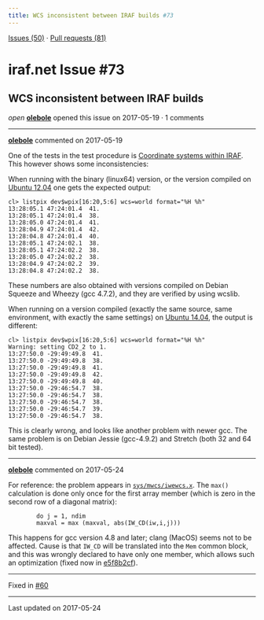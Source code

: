 ```yaml
---
title: WCS inconsistent between IRAF builds #73
---
```


[Issues (50)](https://iraf-community.github.io/iraf-v216/issues) · [Pull requests (81)](https://iraf-community.github.io/iraf-v216/issues/pulls)

# iraf.net Issue #73
## WCS inconsistent between IRAF builds
*open* **[olebole](https://github.com/olebole)** opened this issue on 2017-05-19 · 1 comments

- - - -

**[olebole](https://github.com/olebole)** commented on 2017-05-19

One of the tests in the test procedure is [Coordinate systems within IRAF](https://github.com/iraf-community/iraf/blob/add-travis-ci/test/testproc.md#coordinate-systems-within-iraf). This however shows some inconsistencies:  
  
When running with the binary (linux64) version, or the version compiled on [Ubuntu 12.04](https://travis-ci.org/olebole/iraf-v216/jobs/233966822) one gets the expected output:  
  
```  
cl> listpix dev$wpix[16:20,5:6] wcs=world format="%H %h"  
13:28:05.1 47:24:01.4  41.  
13:28:05.1 47:24:01.4  38.  
13:28:05.0 47:24:01.4  41.  
13:28:04.9 47:24:01.4  42.  
13:28:04.8 47:24:01.4  40.  
13:28:05.1 47:24:02.1  38.  
13:28:05.1 47:24:02.2  38.  
13:28:05.0 47:24:02.2  38.  
13:28:04.9 47:24:02.2  39.  
13:28:04.8 47:24:02.2  38.  
```  
  
These numbers are also obtained with versions compiled on Debian Squeeze and Wheezy (gcc 4.7.2), and they are verified by using wcslib.  
  
When running on a version compiled (exactly the same source, same environment, with exactly the same settings) on [Ubuntu 14.04](https://travis-ci.org/olebole/iraf-v216/jobs/233966821), the output is different:  
  
```  
cl> listpix dev$wpix[16:20,5:6] wcs=world format="%H %h"  
Warning: setting CD2_2 to 1.  
13:27:50.0 -29:49:49.8  41.  
13:27:50.0 -29:49:49.8  38.  
13:27:50.0 -29:49:49.8  41.  
13:27:50.0 -29:49:49.8  42.  
13:27:50.0 -29:49:49.8  40.  
13:27:50.0 -29:46:54.7  38.  
13:27:50.0 -29:46:54.7  38.  
13:27:50.0 -29:46:54.7  38.  
13:27:50.0 -29:46:54.7  39.  
13:27:50.0 -29:46:54.7  38.  
```  
  
This is clearly wrong, and looks like another problem with newer gcc. The same problem is on Debian Jessie (gcc-4.9.2) and Stretch (both 32 and 64 bit tested).
- - - -

**[olebole](https://github.com/olebole)** commented on 2017-05-24

For reference: the problem appears in [`sys/mwcs/iwewcs.x`](https://github.com/iraf-community/iraf/blob/9590f45760a4791f3305407fb51c87f1282b32be/sys/mwcs/iwewcs.x#L248-L249). The `max()` calculation is done only once for the first array member (which is zero in the second row of a diagonal matrix):  
```  
	    do j = 1, ndim  
		maxval = max (maxval, abs(IW_CD(iw,i,j)))  
```  
This happens for gcc version 4.8 and later; clang (MacOS) seems not to be affected. Cause is that `IW_CD` will be translated into the `Mem` common block, and this was wrongly declared to have only one member, which allows such an optimization (fixed now in [e5f8b2cf](https://github.com/iraf-community/iraf/commit/e5f8b2cfe5d875d4eaea07de807b40c0bbdb6795)).

- - - -

Fixed in [#60](https://iraf-community.github.io/iraf-v216/issues/60)

- - - -

Last updated on 2017-05-24
